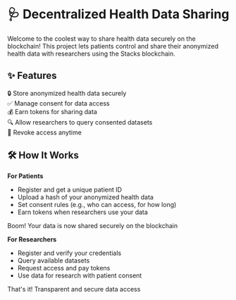 # 🩺 Decentralized Health Data Sharing

Welcome to the coolest way to share health data securely on the blockchain! This project lets patients control and share their anonymized health data with researchers using the Stacks blockchain.

## ✨ Features

🔒 Store anonymized health data securely  
✅ Manage consent for data access  
💰 Earn tokens for sharing data  
🔍 Allow researchers to query consented datasets  
🚫 Revoke access anytime  

## 🛠 How It Works

**For Patients**

- Register and get a unique patient ID
- Upload a hash of your anonymized health data
- Set consent rules (e.g., who can access, for how long)
- Earn tokens when researchers use your data

Boom! Your data is now shared securely on the blockchain

**For Researchers**

- Register and verify your credentials
- Query available datasets
- Request access and pay tokens
- Use data for research with patient consent

That's it! Transparent and secure data access
